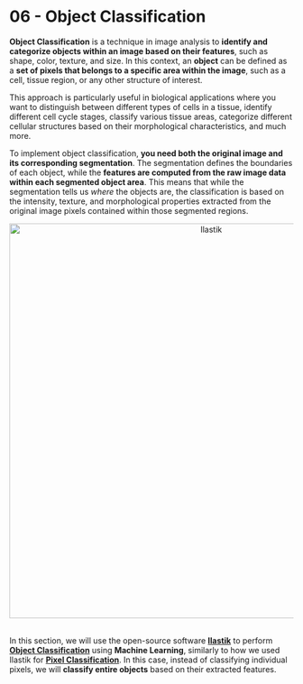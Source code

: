 # 06 - <i class="fa-solid fa-shapes"></i> Object Classification

**Object Classification** is a technique in image analysis to **identify and categorize objects within an image based on their features**, such as shape, color, texture, and size. In this context, an **object** can be defined as a **set of pixels that belongs to a specific area within the image**, such as a cell, tissue region, or any other structure of interest.

This approach is particularly useful in biological applications where you want to distinguish between different types of cells in a tissue, identify different cell cycle stages, classify various tissue areas, categorize different cellular structures based on their morphological characteristics, and much more.

To implement object classification, **you need both the original image and its corresponding segmentation**. The segmentation defines the boundaries of each object, while the **features are computed from the raw image data within each segmented object area**. This means that while the segmentation tells us *where* the objects are, the classification is based on the intensity, texture, and morphological properties extracted from the original image pixels contained within those segmented regions.

<div align="center"> <img src="../../_static/images/ilastik_obj_classification/inst_to_class.png" alt="Ilastik" width="700"></div>

<br>

In this section, we will use the open-source software [**Ilastik**](https://www.ilastik.org) to perform [**Object Classification**](https://www.ilastik.org/documentation/objects/objects) using **Machine Learning**, similarly to how we used Ilastik for [**Pixel Classification**](../05_segmentation/machine_learning/intro_to_ilastik.md). In this case, instead of classifying individual pixels, we will **classify entire objects** based on their extracted features.
